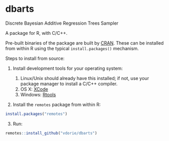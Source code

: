 dbarts
======

Discrete Bayesian Additive Regression Trees Sampler

A package for R, with C/C++.

Pre-built binaries of the package are built by [CRAN](https://cran.r-project.org/package=dbarts). These can be installed from within R using the typical `install.packages()` mechanism.

Steps to install from source:

1. Install development tools for your operating system:
    1. Linux/Unix should already have this installed; if not, use your package manager to install a C/C++ compiler.
    2. OS X: [XCode](https://developer.apple.com/xcode/resources/)
    3. Windows: [Rtools](https://cran.r-project.org/bin/windows/Rtools/)

2. Install the `remotes` package from within R:

```R
install.packages("remotes")
```

3. Run:

```R
remotes::install_github("vdorie/dbarts")
```
